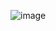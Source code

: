![image](https://github.com/Priyansh20patel/Spotify-project/assets/98640432/22c36059-bb49-4b9d-9706-7595881960c8)
